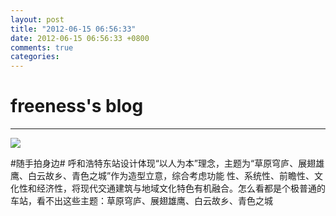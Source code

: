 ```yaml
---
layout: post
title: "2012-06-15 06:56:33"
date: 2012-06-15 06:56:33 +0800
comments: true
categories: 
---
```


# freeness's blog

----------

![](http://okqmqrbgo.bkt.clouddn.com/201206150656331.jpg)

>
\#随手拍身边\# 呼和浩特东站设计体现“以人为本”理念，主题为“草原穹庐、展翅雄鹰、白云故乡、青色之城”作为造型立意，综合考虑功能 性、系统性、前瞻性、文化性和经济性，将现代交通建筑与地域文化特色有机融合。怎么看都是个极普通的车站，看不出这些主题：草原穹庐、展翅雄鹰、白云故乡、青色之城
